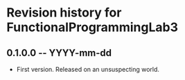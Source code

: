 # Revision history for FunctionalProgrammingLab3

## 0.1.0.0 -- YYYY-mm-dd

* First version. Released on an unsuspecting world.
